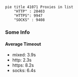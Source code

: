 
```mermaid
pie title 41071 Proxies in list
    "HTTP" : 28403
    "HTTPS": 9947
    "SOCKS" : 9408
```

### Some Info
#### Average Timeout

- mixed: 3.9s
- http: 2.3s
- https: 8.2s
- socks: 6.4s